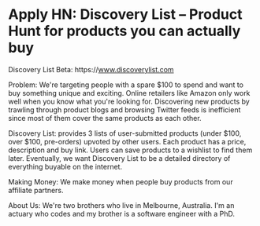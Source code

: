 # Apply HN: Discovery List – Product Hunt for products you can actually buy

Discovery List Beta: https:&#x2F;&#x2F;www.discoverylist.com<p>Problem: We&#x27;re targeting people with a spare $100 to spend and want to buy something unique and exciting. Online retailers like Amazon only work well when you know what you&#x27;re looking for. Discovering new products by trawling through product blogs and browsing Twitter feeds is inefficient since most of them cover the same products as each other.<p>Discovery List: provides 3 lists of user-submitted products (under $100, over $100, pre-orders) upvoted by other users. Each product has a price, description and buy link. Users can save products to a wishlist to find them later. Eventually, we want Discovery List to be a detailed directory of everything buyable on the internet.<p>Making Money: We make money when people buy products from our affiliate partners.<p>About Us: We&#x27;re two brothers who live in Melbourne, Australia. I&#x27;m an actuary who codes and my brother is a software engineer with a PhD.
